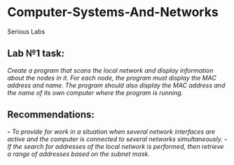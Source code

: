 # Computer-Systems-And-Networks
Serious Labs

## Lab №1 task:
*Create a program that scans the local network and display information about the nodes in it. For each node, the program must display the MAC address and name. The program should also display the MAC address and the name of its own computer where the program is running.*
## Recommendations:
**-** *To provide for work in a situation when several network interfaces are active and the computer is connected to several networks simultaneously.*
**-** *If the search for addresses of the local network is performed, then retrieve a range of addresses based on the subnet mask.*
